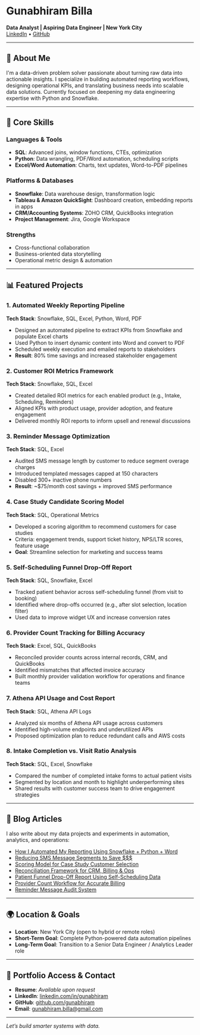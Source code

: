 # Gunabhiram Billa

**Data Analyst | Aspiring Data Engineer | New York City**  
[LinkedIn](https://www.linkedin.com/in/gunabhiram/) • [GitHub](https://github.com/gunabhiram)

---

## 👋 About Me

I'm a data-driven problem solver passionate about turning raw data into actionable insights. I specialize in building automated reporting workflows, designing operational KPIs, and translating business needs into scalable data solutions. Currently focused on deepening my data engineering expertise with Python and Snowflake.

---

## 🧠 Core Skills

### Languages & Tools
- **SQL**: Advanced joins, window functions, CTEs, optimization  
- **Python**: Data wrangling, PDF/Word automation, scheduling scripts  
- **Excel/Word Automation**: Charts, text updates, Word-to-PDF pipelines

### Platforms & Databases
- **Snowflake**: Data warehouse design, transformation logic  
- **Tableau & Amazon QuickSight**: Dashboard creation, embedding reports in apps  
- **CRM/Accounting Systems**: ZOHO CRM, QuickBooks integration  
- **Project Management**: Jira, Google Workspace

### Strengths
- Cross-functional collaboration  
- Business-oriented data storytelling  
- Operational metric design & automation

---

## 📊 Featured Projects

### 1. Automated Weekly Reporting Pipeline
**Tech Stack**: Snowflake, SQL, Excel, Python, Word, PDF  
- Designed an automated pipeline to extract KPIs from Snowflake and populate Excel charts  
- Used Python to insert dynamic content into Word and convert to PDF  
- Scheduled weekly execution and emailed reports to stakeholders  
- **Result**: 80% time savings and increased stakeholder engagement

### 2. Customer ROI Metrics Framework
**Tech Stack**: Snowflake, SQL, Excel  
- Created detailed ROI metrics for each enabled product (e.g., Intake, Scheduling, Reminders)  
- Aligned KPIs with product usage, provider adoption, and feature engagement  
- Delivered monthly ROI reports to inform upsell and renewal discussions

### 3. Reminder Message Optimization
**Tech Stack**: SQL, Excel  
- Audited SMS message length by customer to reduce segment overage charges  
- Introduced templated messages capped at 150 characters  
- Disabled 300+ inactive phone numbers  
- **Result**: ~$75/month cost savings + improved SMS performance

### 4. Case Study Candidate Scoring Model
**Tech Stack**: SQL, Operational Metrics  
- Developed a scoring algorithm to recommend customers for case studies  
- Criteria: engagement trends, support ticket history, NPS/LTR scores, feature usage  
- **Goal**: Streamline selection for marketing and success teams

### 5. Self-Scheduling Funnel Drop-Off Report
**Tech Stack**: SQL, Snowflake, Excel  
- Tracked patient behavior across self-scheduling funnel (from visit to booking)  
- Identified where drop-offs occurred (e.g., after slot selection, location filter)  
- Used data to improve widget UX and increase conversion rates

### 6. Provider Count Tracking for Billing Accuracy
**Tech Stack**: Excel, SQL, QuickBooks  
- Reconciled provider counts across internal records, CRM, and QuickBooks  
- Identified mismatches that affected invoice accuracy  
- Built monthly provider validation workflow for operations and finance teams

### 7. Athena API Usage and Cost Report
**Tech Stack**: SQL, Athena API Logs  
- Analyzed six months of Athena API usage across customers  
- Identified high-volume endpoints and underutilized APIs  
- Proposed optimization plan to reduce redundant calls and AWS costs

### 8. Intake Completion vs. Visit Ratio Analysis
**Tech Stack**: SQL, Excel, Snowflake  
- Compared the number of completed intake forms to actual patient visits  
- Segmented by location and month to highlight underperforming sites  
- Shared results with customer success team to drive engagement strategies

---

## 📝 Blog Articles

I also write about my data projects and experiments in automation, analytics, and operations:

- [How I Automated My Reporting Using Snowflake + Python + Word](./blog/blog1-reporting-automation.md)  
- [Reducing SMS Message Segments to Save $$$](./blog/blog2-sms-optimization.md)  
- [Scoring Model for Case Study Customer Selection](./blog/blog3-customer-scoring-model.md)  
- [Reconciliation Framework for CRM, Billing & Ops](./blog/blog4-data-reconciliation-framework.md)  
- [Patient Funnel Drop-Off Report Using Self-Scheduling Data](./blog/blog5-patient-funnel-dropoff.md)  
- [Provider Count Workflow for Accurate Billing](./blog/blog6-provider-count-billing.md)  
- [Reminder Message Audit System](./blog/blog7-reminder-message-audit.md)

---

## 🌍 Location & Goals

- **Location**: New York City (open to hybrid or remote roles)  
- **Short-Term Goal**: Complete Python-powered data automation pipelines  
- **Long-Term Goal**: Transition to a Senior Data Engineer / Analytics Leader role

---

## 📁 Portfolio Access & Contact

- **Resume**: *Available upon request*  
- **LinkedIn**: [linkedin.com/in/gunabhiram](https://www.linkedin.com/in/gunabhiram/)  
- **GitHub**: [github.com/gunabhiram](https://github.com/gunabhiram)  
- **Email**: gunabhiram.billa@gmail.com

---

*Let’s build smarter systems with data.*
